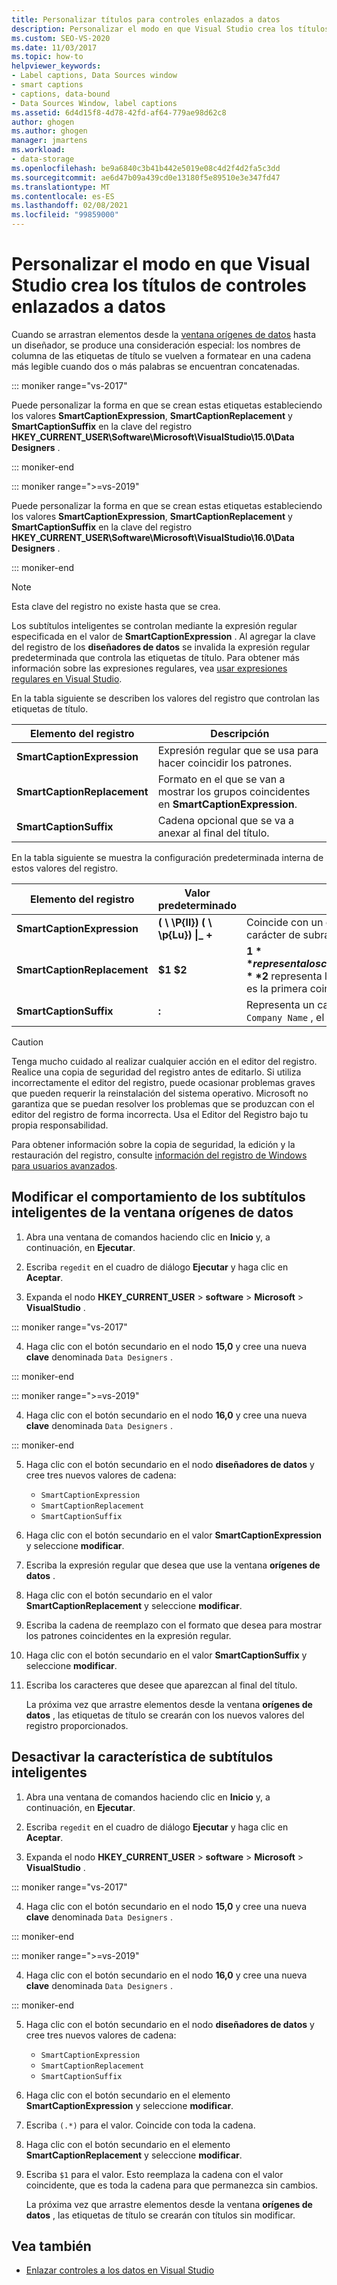 ```yaml
---
title: Personalizar títulos para controles enlazados a datos
description: Personalizar el modo en que Visual Studio crea los títulos para los controles enlazados a datos. Modifique el comportamiento de los subtítulos inteligentes de la ventana orígenes de datos. Desactive los subtítulos (CC).
ms.custom: SEO-VS-2020
ms.date: 11/03/2017
ms.topic: how-to
helpviewer_keywords:
- Label captions, Data Sources window
- smart captions
- captions, data-bound
- Data Sources Window, label captions
ms.assetid: 6d4d15f8-4d78-42fd-af64-779ae98d62c8
author: ghogen
ms.author: ghogen
manager: jmartens
ms.workload:
- data-storage
ms.openlocfilehash: be9a6840c3b41b442e5019e08c4d2f4d2fa5c3dd
ms.sourcegitcommit: ae6d47b09a439cd0e13180f5e89510e3e347fd47
ms.translationtype: MT
ms.contentlocale: es-ES
ms.lasthandoff: 02/08/2021
ms.locfileid: "99859000"
---
```

# <a name="customize-how-visual-studio-creates-captions-for-data-bound-controls"></a>Personalizar el modo en que Visual Studio crea los títulos de controles enlazados a datos

Cuando se arrastran elementos desde la [ventana orígenes de datos](add-new-data-sources.md#data-sources-window) hasta un diseñador, se produce una consideración especial: los nombres de columna de las etiquetas de título se vuelven a formatear en una cadena más legible cuando dos o más palabras se encuentran concatenadas.

::: moniker range="vs-2017"

Puede personalizar la forma en que se crean estas etiquetas estableciendo los valores **SmartCaptionExpression**, **SmartCaptionReplacement** y **SmartCaptionSuffix** en la clave del registro **HKEY_CURRENT_USER\Software\Microsoft\VisualStudio\15.0\Data Designers** .

::: moniker-end

::: moniker range=">=vs-2019"

Puede personalizar la forma en que se crean estas etiquetas estableciendo los valores **SmartCaptionExpression**, **SmartCaptionReplacement** y **SmartCaptionSuffix** en la clave del registro **HKEY_CURRENT_USER\Software\Microsoft\VisualStudio\16.0\Data Designers** .

::: moniker-end

> [!NOTE]
> Esta clave del registro no existe hasta que se crea.

Los subtítulos inteligentes se controlan mediante la expresión regular especificada en el valor de **SmartCaptionExpression** . Al agregar la clave del registro de los **diseñadores de datos** se invalida la expresión regular predeterminada que controla las etiquetas de título. Para obtener más información sobre las expresiones regulares, vea [usar expresiones regulares en Visual Studio](../ide/using-regular-expressions-in-visual-studio.md).

En la tabla siguiente se describen los valores del registro que controlan las etiquetas de título.

|Elemento del registro|Descripción|
|-------------------|-----------------|
|**SmartCaptionExpression**|Expresión regular que se usa para hacer coincidir los patrones.|
|**SmartCaptionReplacement**|Formato en el que se van a mostrar los grupos coincidentes en **SmartCaptionExpression**.|
|**SmartCaptionSuffix**|Cadena opcional que se va a anexar al final del título.|

En la tabla siguiente se muestra la configuración predeterminada interna de estos valores del registro.

|Elemento del registro|Valor predeterminado|Explicación|
|-------------------|-------------------|-----------------|
|**SmartCaptionExpression**|**( \\ \P{ll}) ( \\ \p{Lu}) &#124;_ +**|Coincide con un carácter en minúscula seguido de un carácter en mayúsculas o un carácter de subrayado.|
|**SmartCaptionReplacement**|**$1 $2**|**$1** representa los caracteres coincidentes en los primeros paréntesis de la expresión y el **$2** representa los caracteres coincidentes en el segundo paréntesis. El reemplazo es la primera coincidencia, un espacio y, a continuación, la segunda coincidencia.|
|**SmartCaptionSuffix**|**:**|Representa un carácter anexado a la cadena devuelta. Por ejemplo, si el título es `Company Name` , el sufijo lo hace `Company Name:`|

> [!CAUTION]
> Tenga mucho cuidado al realizar cualquier acción en el editor del registro. Realice una copia de seguridad del registro antes de editarlo. Si utiliza incorrectamente el editor del registro, puede ocasionar problemas graves que pueden requerir la reinstalación del sistema operativo. Microsoft no garantiza que se puedan resolver los problemas que se produzcan con el editor del registro de forma incorrecta. Usa el Editor del Registro bajo tu propia responsabilidad.
>
> Para obtener información sobre la copia de seguridad, la edición y la restauración del registro, consulte [información del registro de Windows para usuarios avanzados](https://support.microsoft.com/help/256986/windows-registry-information-for-advanced-users).

## <a name="modify-the-smart-captioning-behavior-of-the-data-sources-window"></a>Modificar el comportamiento de los subtítulos inteligentes de la ventana orígenes de datos

1. Abra una ventana de comandos haciendo clic en **Inicio** y, a continuación, en **Ejecutar**.

2. Escriba `regedit` en el cuadro de diálogo **Ejecutar** y haga clic en **Aceptar**.

3. Expanda el nodo **HKEY_CURRENT_USER**  >  **software**  >  **Microsoft**  >  **VisualStudio** .

::: moniker range="vs-2017"

4. Haga clic con el botón secundario en el nodo **15,0** y cree una nueva **clave** denominada `Data Designers` .

::: moniker-end

::: moniker range=">=vs-2019"

4. Haga clic con el botón secundario en el nodo **16,0** y cree una nueva **clave** denominada `Data Designers` .

::: moniker-end

5. Haga clic con el botón secundario en el nodo **diseñadores de datos** y cree tres nuevos valores de cadena:

    - `SmartCaptionExpression`
    - `SmartCaptionReplacement`
    - `SmartCaptionSuffix`

6. Haga clic con el botón secundario en el valor **SmartCaptionExpression** y seleccione **modificar**.

7. Escriba la expresión regular que desea que use la ventana **orígenes de datos** .

8. Haga clic con el botón secundario en el valor **SmartCaptionReplacement** y seleccione **modificar**.

9. Escriba la cadena de reemplazo con el formato que desea para mostrar los patrones coincidentes en la expresión regular.

10. Haga clic con el botón secundario en el valor **SmartCaptionSuffix** y seleccione **modificar**.

11. Escriba los caracteres que desee que aparezcan al final del título.

    La próxima vez que arrastre elementos desde la ventana **orígenes de datos** , las etiquetas de título se crearán con los nuevos valores del registro proporcionados.

## <a name="turn-off-the-smart-captioning-feature"></a>Desactivar la característica de subtítulos inteligentes

1. Abra una ventana de comandos haciendo clic en **Inicio** y, a continuación, en **Ejecutar**.

2. Escriba `regedit` en el cuadro de diálogo **Ejecutar** y haga clic en **Aceptar**.

3. Expanda el nodo **HKEY_CURRENT_USER**  >  **software**  >  **Microsoft**  >  **VisualStudio** .

::: moniker range="vs-2017"

4. Haga clic con el botón secundario en el nodo **15,0** y cree una nueva **clave** denominada `Data Designers` .

::: moniker-end

::: moniker range=">=vs-2019"

4. Haga clic con el botón secundario en el nodo **16,0** y cree una nueva **clave** denominada `Data Designers` .

::: moniker-end

5. Haga clic con el botón secundario en el nodo **diseñadores de datos** y cree tres nuevos valores de cadena:

    - `SmartCaptionExpression`
    - `SmartCaptionReplacement`
    - `SmartCaptionSuffix`

6. Haga clic con el botón secundario en el elemento **SmartCaptionExpression** y seleccione **modificar**.

7. Escriba `(.*)` para el valor. Coincide con toda la cadena.

8. Haga clic con el botón secundario en el elemento **SmartCaptionReplacement** y seleccione **modificar**.

9. Escriba `$1` para el valor. Esto reemplaza la cadena con el valor coincidente, que es toda la cadena para que permanezca sin cambios.

    La próxima vez que arrastre elementos desde la ventana **orígenes de datos** , las etiquetas de título se crearán con títulos sin modificar.

## <a name="see-also"></a>Vea también

- [Enlazar controles a los datos en Visual Studio](../data-tools/bind-controls-to-data-in-visual-studio.md)

